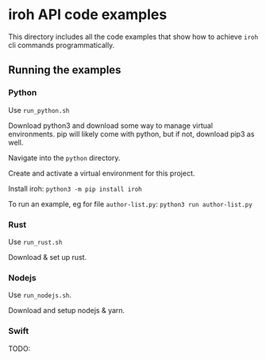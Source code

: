 # iroh API code examples

This directory includes all the code examples that show how to achieve `iroh` cli commands programmatically.

## Running the examples

### Python

Use `run_python.sh`

Download python3 and download some way to manage virtual environments. pip will likely come with python, but if not, download pip3 as well.

Navigate into the `python` directory.

Create and activate a virtual environment for this project.

Install iroh:
`python3 -m pip install iroh`

To run an example, eg for file `author-list.py`:
`python3 run author-list.py`

### Rust

Use `run_rust.sh`

Download & set up rust.


### Nodejs

Use `run_nodejs.sh`.

Download and setup nodejs & yarn.


### Swift

TODO:
